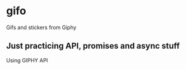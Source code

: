 # gifo
Gifs and stickers from Giphy

## Just practicing API, promises and async stuff

Using GIPHY API